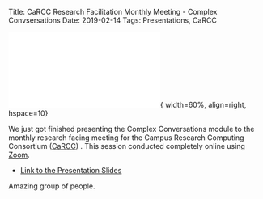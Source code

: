 Title: CaRCC Research Facilitation Monthly Meeting - Complex Convsersations
Date: 2019-02-14
Tags: Presentations, CaRCC

![CaRCC Loggo](./images/CarCC.org){ width=60%, align=right, hspace=10}

We just got finished presenting the Complex Conversations module to the monthly research facing meeting for the Campus Research Computing Consortium ([CaRCC](https://carcc.org/)) . This session conducted completely online using [Zoom](https://zoom.us/).

- [Link to the Presentation Slides](https://tinyurl.com/20190214-CaRCC)

Amazing group of people.  
